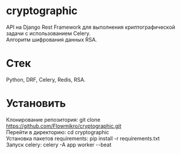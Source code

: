 # cryptographic
API на Django Rest Framework для выполнения криптографической задачи с использованием Celery.  
Алгоритм шифрования данных RSA.  
# Стек 
Python, DRF, Celery, Redis, RSA.  
# Установить 
Клонирование репозитория: git clone https://github.com/Flowmikro/cryptographic.git  
Перейти в директорию: cd cryptographic  
Установка пакетов requirements: pip install -r requirements.txt  
Запуск celery: celery -A app worker --beat  


